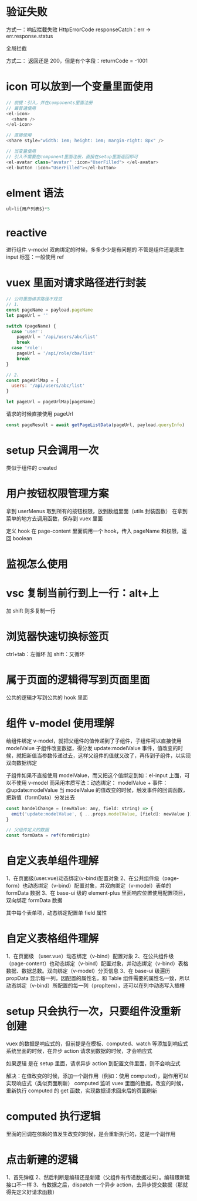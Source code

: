 # 验证失败

方式一：响应拦截失败
HttpErrorCode responseCatch：err -> err.response.status

全局拦截

方式二：
返回还是 200，但是有个字段：returnCode = -1001

# icon 可以放到一个变量里面使用

```js
// 前提：引入，并在components里面注册
// 最普通使用
<el-icon>
  <share />
</el-icon>

// 直接使用
<share style="width: 1em; height: 1em; margin-right: 8px" />
```

```js
// 当变量使用
// 引入不需要在component里面注册，直接在setup里面返回即可
<el-avatar class="avatar" :icon="UserFilled"> </el-avatar>
<el-button :icon="UserFilled"></el-button>
```

# elment 语法

```js
ul>li{用户列表$}*5

```

# reactive

进行组件
v-model 双向绑定的时候，多多少少是有问题的
不管是组件还是原生 input 标签：一般使用 ref

# vuex 里面对请求路径进行封装

```js
// 公司里面请求路径不规范
// 1、
const pageName = payload.pageName
let pageUrl = ''

switch (pageName) {
  case 'user':
    pageUrl = '/api/users/abc/list'
    break
  case 'role':
    pageUrl = '/api/role/cba/list'
    break
}

// 2、
const pageUrlMap = {
  users: '/api/users/abc/list'
}

let pageUrl = pageUrlMap[pageName]
```

请求的时候直接使用 pageUrl

```js
const pageResult = await getPageListData(pageUrl, payload.queryInfo)
```

# setup 只会调用一次

类似于组件的 created

# 用户按钮权限管理方案

拿到 userMenus 取到所有的按钮权限，放到数组里面（utils 封装函数）
在拿到菜单的地方去调用函数，保存到 vuex 里面

定义 hook
在 page-content 里面调用一个 hook，传入 pageName 和权限，返回 boolean

# 监视怎么使用

# vsc 复制当前行到上一行：alt+上

加 shift 则多复制一行

# 浏览器快速切换标签页

ctrl+tab：左循环
加 shift：又循环

# 属于页面的逻辑得写到页面里面

公共的逻辑才写到公共的 hook 里面

# 组件 v-model 使用理解

给组件绑定 v-model，就把父组件的值传递到了子组件，子组件可以直接使用 modelValue
子组件改变数据，得分发 update:modelValue 事件，值改变的时候，就把新值当参数传递过去，这样父组件的值就又改了，再传到子组件，以实现双向数据绑定

子组件如果不直接使用 modelValue，而又把这个值绑定到如：el-input 上面，可以不使用 v-model
而采用本质写法：动态绑定： modelValue + 事件：@update:modelValue
当 modelValue 的值改变的时候，触发事件的回调函数，把新值（formData）分发出去

```js
const handelChange = (newValue: any, field: string) => {
  emit('update:modelValue', { ...props.modelValue, [field]: newValue })
}
```

```js
// 父组件定义的数据
const formData = ref(formOrigin)
```

# 自定义表单组件理解

1、在页面级(user.vue)动态绑定(v-bind)配置对象
2、在公共组件级（page-form）也动态绑定（v-bind）配置对象，并双向绑定（v-model）表单的 formData 数据
3、在 base-ui 级的 element-plus 里面响应位置使用配置项目，双向绑定 formData 数据

其中每个表单项，动态绑定配置单 field 属性

# 自定义表格组件理解

1、在页面级 （user.vue）动态绑定（v-bind）配置对象
2、在公共组件级（page-content）也动态绑定（v-bind）配置对象，并动态绑定（v-bind）表格数据、数据总数。双向绑定（v-model）分页信息
3、在 base-ui 级遍历 propData 显示每一列，因配置的属性名，和 Table 组件需要的属性名一致，所以动态绑定（v-bind）所配置的每一列（propItem），还可以在列中动态写入插槽

# setup 只会执行一次，只要组件没重新创建

vuex 的数据是响应式的，但前提是在模板、computed、watch 等添加到响应式系统里面的时候，在异步 action 请求到数据的时候，才会响应式

如果逻辑 是在 setup 里面，请求异步 action 到配置文件里面，则不会响应式

解决：在值改变的时候，添加一个副作用（例如：使用 computed），副作用可以实现响应式（类似页面刷新）
computed 监听 vuex 里面的数据，改变的时候，重新执行 computed 的 get 函数，实现数据请求回来后的页面刷新

# computed 执行逻辑

里面的回调在依赖的值发生改变的时候，是会重新执行的，这是一个副作用

# 点击新建的逻辑

1、首先弹框
2、然后判断是编辑还是新建（父组件有传递数据过来）。编辑跟新建接口不一样
3、有数据之后，dispatch 一个异步 action，去异步提交数据（那就得先定义好请求函数）
